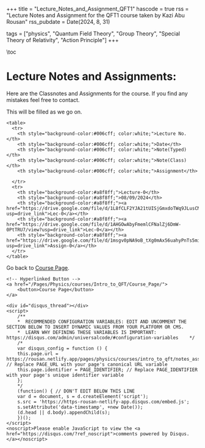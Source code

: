 +++
title = "Lecture_Notes_and_Assignment_QFT1"
hascode = true
rss = "Lecture Notes and Assignment for the QFT1 course taken by Kazi Abu Rousan"
rss_pubdate = Date(2024, 8, 31)

tags = ["physics", "Quantum Field Theory", "Group Theory", "Special Theory of Relativity", "Action Principle"]
+++

\toc

# Lecture Notes and Assignments:
Here are the Classnotes and Assignments for the course. If you find any mistakes feel free to contact.

This will be filled as we go on.
~~~
<table>
  <tr>
    <th style="background-color:#006cff; color:white;">Lecture No.</th>
    <th style="background-color:#006cff; color:white;">Date</th>
    <th style="background-color:#006cff; color:white;">Note(Typed)</th>
    <th style="background-color:#006cff; color:white;">Note(Class)</th>
    <th style="background-color:#006cff; color:white;">Assignment</th>

  </tr>
  <tr>
    <th style="background-color:#a8f8ff;">Lecture-0</th>
    <th style="background-color:#a8f8ff;">08/09/2024</th>
    <th style="background-color:#a8f8ff;"><a href="https://drive.google.com/file/d/1L8fCLF2YJA21tUISjGmxdoTWq9JLusCM/view?usp=drive_link">Lec-0</a></th>
    <th style="background-color:#a8f8ff;"><a href="https://drive.google.com/file/d/1AHGOwAbyFmemlCFNalZj6DmW-0PtTRU7/view?usp=drive_link">Lec-0</a></th>
    <th style="background-color:#a8f8ff;"><a href="https://drive.google.com/file/d/1msgv0pNA9oB_tXg0mAx56uahyPnTs5mi/view?usp=drive_link">Assign-0</a></th>
  </tr>
</table>
~~~
Go back to [Course Page](/Pages/Physics/courses/Intro_to_QFT/Course_Page/).

~~~
<!-- Hyperlinked Button -->
<a href="/Pages/Physics/courses/Intro_to_QFT/Course_Page/">
    <button>Course Page</button>
</a>
~~~


~~~
<div id="disqus_thread"></div>
<script>
    /**
    *  RECOMMENDED CONFIGURATION VARIABLES: EDIT AND UNCOMMENT THE SECTION BELOW TO INSERT DYNAMIC VALUES FROM YOUR PLATFORM OR CMS.
    *  LEARN WHY DEFINING THESE VARIABLES IS IMPORTANT: https://disqus.com/admin/universalcode/#configuration-variables    */
    /*
    var disqus_config = function () {
    this.page.url = https://rousan.netlify.app/pages/physics/courses/intro_to_qft/notes_assig/;  // Replace PAGE_URL with your page's canonical URL variable
    this.page.identifier = PAGE_IDENTIFIER; // Replace PAGE_IDENTIFIER with your page's unique identifier variable
    };
    */
    (function() { // DON'T EDIT BELOW THIS LINE
    var d = document, s = d.createElement('script');
    s.src = 'https://https-rousan-netlify-app.disqus.com/embed.js';
    s.setAttribute('data-timestamp', +new Date());
    (d.head || d.body).appendChild(s);
    })();
</script>
<noscript>Please enable JavaScript to view the <a href="https://disqus.com/?ref_noscript">comments powered by Disqus.</a></noscript>
~~~